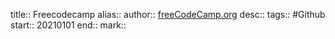 title:: Freecodecamp
alias::
author:: [freeCodeCamp.org](https://github.com/freeCodeCamp/)
desc:: 
tags:: #Github
start:: 20210101
end:: 
mark::

